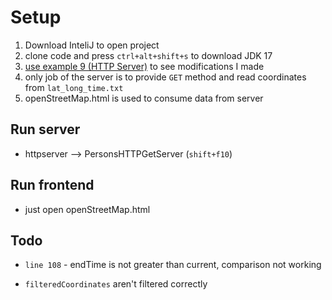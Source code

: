 # Setup

1. Download InteliJ to open project
2. clone code and press  ```ctrl+alt+shift+s``` to download JDK 17 
3. [use example 9 (HTTP Server)](https://www.fer.unizg.hr/predmet/ppks/materijali#%23!p_rep_142256!_-220788) to see modifications I made
4. only job of the server is to provide `GET`
method and read coordinates from `lat_long_time.txt`
5. openStreetMap.html is used to consume data from server

## Run server

- httpserver --> PersonsHTTPGetServer (`shift+f10`)

## Run frontend

- just open openStreetMap.html

## Todo

- `line 108` - endTime is not greater than current, comparison not working

- `filteredCoordinates` aren't filtered correctly


